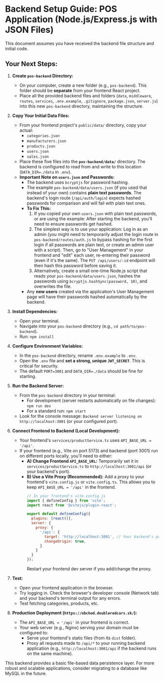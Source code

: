
# Backend Setup Guide: POS Application (Node.js/Express.js with JSON Files)

This document assumes you have received the backend file structure and initial code.

## Your Next Steps:

1.  **Create `pos-backend` Directory:**
    *   On your computer, create a new folder (e.g., `pos-backend`). This folder should be **separate** from your frontend React project.
    *   Place all the provided backend files and folders (`data`, `middleware`, `routes`, `services`, `.env.example`, `.gitignore`, `package.json`, `server.js`) into this new `pos-backend` directory, maintaining the structure.

2.  **Copy Your Initial Data Files:**
    *   From your frontend project's `public/data/` directory, copy your actual:
        *   `categories.json`
        *   `manufacturers.json`
        *   `products.json`
        *   `users.json`
        *   `sales.json`
    *   Place these five files into the **`pos-backend/data/`** directory. The backend is configured to read from and write to this location (`DATA_DIR=./data` in `.env`).
    *   **Important Note on `users.json` and Passwords:**
        *   The backend uses `bcryptjs` for password hashing.
        *   The example `pos-backend/data/users.json` (if you used that instead of your own) contains **plain text passwords**. The backend's login route (`/api/auth/login`) expects hashed passwords for comparison and will fail with plain text ones.
        *   **To Fix This:**
            1.  If you copied your own `users.json` with plain text passwords, or are using the example: After starting the backend, you'll need to ensure passwords get hashed.
            2.  The simplest way is to use your application: Log in as an admin (you might need to temporarily adjust the login route in `pos-backend/routes/auth.js` to bypass hashing for the first login if all passwords are plain text, or create an admin user with a script). Then, go to "User Management" in your frontend and "edit" each user, re-entering their password (even if it's the same). The `PUT /api/users/:id` endpoint will then hash this password before saving it.
            3.  Alternatively, create a small one-time Node.js script that reads your `pos-backend/data/users.json`, hashes the passwords using `bcryptjs.hashSync(password, 10)`, and overwrites the file.
        *   Any **new users** created via the application's User Management page will have their passwords hashed automatically by the backend.

3.  **Install Dependencies:**
    *   Open your terminal.
    *   Navigate into your `pos-backend` directory (e.g., `cd path/to/pos-backend`).
    *   Run: `npm install`

4.  **Configure Environment Variables:**
    *   In the `pos-backend` directory, rename `.env.example` to `.env`.
    *   Open the `.env` file and **set a strong, unique `JWT_SECRET`**. This is critical for security.
    *   The default `PORT=3001` and `DATA_DIR=./data` should be fine for starting.

5.  **Run the Backend Server:**
    *   From the `pos-backend` directory in your terminal:
        *   For development (server restarts automatically on file changes): `npm run dev`
        *   For a standard run: `npm start`
    *   Look for the console message: `Backend server listening on http://localhost:3001` (or your configured port).

6.  **Connect Frontend to Backend (Local Development):**
    *   Your frontend's `services/productService.ts` uses `API_BASE_URL = '/api'`.
    *   If your frontend (e.g., Vite on port 5173) and backend (port 3001) run on different ports locally, you'll need to either:
        *   **A) Change Frontend `API_BASE_URL`:** Temporarily set it in `services/productService.ts` to `http://localhost:3001/api` (or your backend's port).
        *   **B) Use a Vite Proxy (Recommended):** Add a proxy to your frontend's `vite.config.js` or `vite.config.ts`. This allows you to keep `API_BASE_URL = '/api'` in the frontend.
            ```javascript
            // In your frontend's vite.config.js
            import { defineConfig } from 'vite';
            import react from '@vitejs/plugin-react';

            export default defineConfig({
              plugins: [react()],
              server: {
                proxy: {
                  '/api': {
                    target: 'http://localhost:3001', // Your backend's port
                    changeOrigin: true,
                  }
                }
              }
            });
            ```
            Restart your frontend dev server if you add/change the proxy.

7.  **Test:**
    *   Open your frontend application in the browser.
    *   Try logging in. Check the browser's developer console (Network tab) and your backend's terminal output for any errors.
    *   Test fetching categories, products, etc.

8.  **Production Deployment (`https://obchod.doubleredcars.sk/`):**
    *   The `API_BASE_URL = '/api'` in your frontend is correct.
    *   Your web server (e.g., Nginx) serving your domain must be configured to:
        *   Serve your frontend's static files (from its `dist` folder).
        *   Proxy all requests made to `/api/*` to your running backend application (e.g., `http://localhost:3001/api` if the backend runs on the same machine).

This backend provides a basic file-based data persistence layer. For more robust and scalable applications, consider migrating to a database like MySQL in the future.
